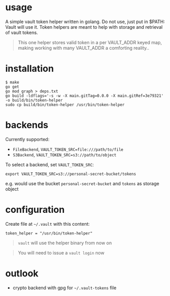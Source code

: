 # usage

A simple vault token helper written in golang. Do not use, just put in $PATH:
Vault will use it. Token helpers are meant to help with storage and retrieval
of vault tokens. 

> This one helper stores valid token in a per VAULT_ADDR keyed map, making
> working with many VAULT_ADDR a comforting reality..

# installation

```
$ make
go get
go mod graph > deps.txt
go build -ldflags='-s -w -X main.gitTag=0.0.0 -X main.gitRef=3e79321' -o build/bin/token-helper
sudo cp build/bin/token-helper /usr/bin/token-helper
```

# backends

Currently supported:
- `FileBackend`,  `VAULT_TOKEN_SRC=file:///path/to/file`
- `S3Backend`, `VAULT_TOKEN_SRC=s3://path/to/object`

To select a backend, set `VAULT_TOKEN_SRC`:
```
export VAULT_TOKEN_SRC=s3://personal-secret-bucket/tokens
```

e.g. would use the bucket `personal-secret-bucket` and `tokens` as storage object

# configuration

Create file at `~/.vault` with this content:
```
token_helper = "/usr/bin/token-helper"
```

> `vault` will use the helper binary from now on

> You will need to issue a `vault login` now

# outlook

- crypto backend with gpg for `~/.vault-tokens` file

